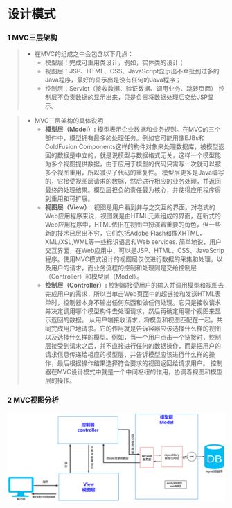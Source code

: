 # 设计模式
### 1 MVC三层架构
> + 在MVC的组成之中会包含以下几点：
>   + 模型层：完成可重用类设计，例如，实体类的设计；
>   + 视图层：JSP、HTML、CSS、JavaScript显示出不牵扯到过多的Java程序，最好的显示出是没有任何的Java程序；
>   + 控制层：Servlet（接收数据、验证数据、调用业务、跳转页面） 控制层不负责数据的显示出来，只是负责将数据处理后交给JSP显示。

> + MVC三层架构的具体说明
>   + **模型层（Model）:**
    模型表示企业数据和业务规则。在MVC的三个部件中，模型拥有最多的处理任务。例如它可能用像EJBs和ColdFusion Components这样的构件对象来处理数据库，被模型返回的数据是中立的，就是说模型与数据格式无关，这样一个模型能为多个视图提供数据，由于应用于模型的代码只需写一次就可以被多个视图重用，所以减少了代码的重复性。
    模型层更多是Java编写的，它接受视图层请求的数据，然后进行相应的业务处理，并返回最终的处理结果。模型层担负的责任最为核心，并使得应用程序得到重用和可扩展。
>   + **视图层（View）:**
    视图是用户看到并与之交互的界面。对老式的Web应用程序来说，视图就是由HTML元素组成的界面，在新式的Web应用程序中，HTML依旧在视图中扮演着重要的角色，但一些新的技术已层出不穷，它们包括Adobe Flash和像XHTML，XML/XSL,WML等一些标识语言和Web services.
    简单地说，用户交互界面，在Web应用中，可以是JSP、HTML、CSS、JavaScrip程序。使用MVC模式设计的视图层仅仅进行数据的采集和处理，以及用户的请求，而业务流程的控制和处理则是交给控制层（Controller）和模型层（Model）。
>   + **控制层（Controller）:**
    控制器接受用户的输入并调用模型和视图去完成用户的需求，所以当单击Web页面中的超链接和发送HTML表单时，控制器本身不输出任何东西和做任何处理。它只是接收请求并决定调用哪个模型构件去处理请求，然后再确定用哪个视图来显示返回的数据。
    从用户端接收请求，将模型和视图匹配在一起，共同完成用户地请求。它的作用就是告诉容器应该选择什么样的视图以及选择什么样的模型。例如，当一个用户点击一个链接时，控制层接受到请求之后，并不直接进行任何的数据操作，而是把用户的请求信息传递给相应的模型层，并告诉模型应该进行什么样的操作，最后根据操作结果选择符合要求的视图返回给请求用户。
控制器在MVC设计模式中就是一个中间枢纽的作用，协调着视图和模型层的操作。

### 2 MVC视图分析
![img_1.png](img_1.png)

